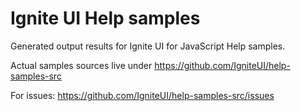 # Ignite UI Help samples

Generated output results for Ignite UI for JavaScript Help samples.

Actual samples sources live under https://github.com/IgniteUI/help-samples-src

For issues: https://github.com/IgniteUI/help-samples-src/issues
